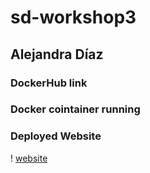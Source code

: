 # sd-workshop3

## Alejandra Díaz

### DockerHub link

### Docker cointainer running

### Deployed Website
! [website](https://imgur.com/a/BzMDY1Q)
